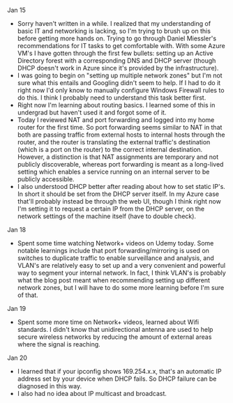 Jan 15
- Sorry haven't written in a while. I realized that my understanding of basic IT and networking is lacking, so I'm trying to brush up on this before getting more hands on. Trying to go through Daniel Miessler's recommendations for IT tasks to get comfortable with. With some Azure VM's I have gotten through the first few bullets: setting up an Active Directory forest with a corresponding DNS and DHCP server (though DHCP doesn't work in Azure since it's provided by the infrastructure).
- I was going to begin on "setting up multiple network zones" but I'm not sure what this entails and Googling didn't seem to help. If I had to do it right now I'd only know to manually configure Windows Firewall rules to do this. I think I probably need to understand this task better first.
- Right now I'm learning about routing basics. I learned some of this in undergrad but haven't used it and forgot some of it.
- Today I reviewed NAT and port forwarding and logged into my home router for the first time. So port forwarding seems similar to NAT in that both are passing traffic from external hosts to internal hosts through the router, and the router is translating the external traffic's destination (which is a port on the router) to the correct internal destination. However, a distinction is that NAT assignments are temporary and not publicly discoverable, whereas port forwarding is meant as a long-lived setting which enables a service running on an internal server to be publicly accessible.
- I also understood DHCP better after reading about how to set static IP's. In short it should be set from the DHCP server itself. In my Azure case that'll probably instead be through the web UI, though I think right now I'm setting it to request a certain IP from the DHCP server, on the network settings of the machine itself (have to double check).

Jan 18
- Spent some time watching Network+ videos on Udemy today. Some notable learnings include that port forwarding/mirroring is used on switches to duplicate traffic to enable surveillance and analysis, and VLAN's are relatively easy to set up and a very convenient and powerful way to segment your internal network. In fact, I think VLAN's is probably what the blog post meant when recommending setting up different network zones, but I will have to do some more learning before I'm sure of that.

Jan 19
- Spent some more time on Network+ videos, learned about Wifi standards. I didn't know that unidirectional antenna are used to help secure wireless networks by reducing the amount of external areas where the signal is reaching.

Jan 20
- I learned that if your ipconfig shows 169.254.x.x, that's an automatic IP address set by your device when DHCP fails. So DHCP failure can be diagnosed in this way.
- I also had no idea about IP multicast and broadcast.
